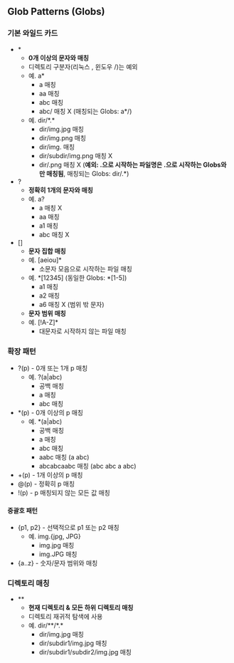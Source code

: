 ## Glob Patterns (Globs)

### 기본 와일드 카드

- \*
  - **0개 이상의 문자와 매칭**
  - 디렉토리 구분자(리눅스 \, 윈도우 /)는 예외
  - 예. a*
    - a 매칭
    - aa 매칭
    - abc 매칭
    - abc/ 매칭 X (매칭되는 Globs: a*/)
  - 예. dir/\*.\*
    - dir/img.jpg 매칭
    - dir/img.png 매칭
    - dir/img. 매칭
    - dir/subdir/img.png 매칭 X
    - dir/.png 매칭 X (**예외: .으로 시작하는 파일명은 .으로 시작하는 Globs와만 매칭됨**, 매칭되는 Globs: dir/.*)
- ?
  - **정확히 1개의 문자와 매칭**
  - 예. a?
    - a 매칭 X
    - aa 매칭
    - a1 매칭
    - abc 매칭 X
- []
  - **문자 집합 매칭**
  - 예. [aeiou]*
    - 소문자 모음으로 시작하는 파일 매칭
  - 예. \*[12345] (동일한 Globs: \*[1-5])
    - a1 매칭
    - a2 매칭
    - a6 매칭 X (범위 밖 문자)
  - **문자 범위 매칭**
  - 예. [!A-Z]*
    - 대문자로 시작하지 않는 파일 매칭

### 확장 패턴

- ?(p) - 0개 또는 1개 p 매칭
  - 예. ?(a|abc)
    - 공백 매칭
    - a 매칭
    - abc 매칭
- *(p) - 0개 이상의 p 매칭
  - 예. *(a|abc)
    - 공백 매칭
    - a 매칭
    - abc 매칭
    - aabc 매칭 (a abc)
    - abcabcaabc 매칭 (abc abc a abc)
- +(p) - 1개 이상의 p 매칭
- @(p) - 정확히 p 매칭
- !(p) - p 매칭되지 않는 모든 값 매칭

#### 중괄호 패턴

- {p1, p2} - 선택적으로 p1 또는 p2 매칭
  - 예. img.{jpg, JPG}
    - img.jpg 매칭
    - img.JPG 매칭
- {a..z} - 숫자/문자 범위와 매칭

### 디렉토리 매칭

- \*\*
  - **현재 디렉토리 & 모든 하위 디렉토리 매칭**
  - 디렉토리 재귀적 탐색에 사용
  - 예. dir/\*\*/\*.\*
    - dir/img.jpg 매칭
    - dir/subdir1/img.jpg 매칭
    - dir/subdir1/subdir2/img.jpg 매칭
